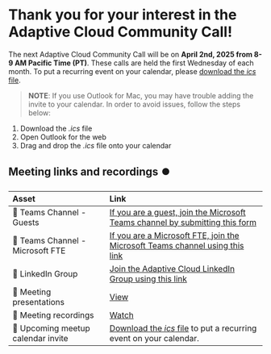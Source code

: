 # Thank you for your interest in the Adaptive Cloud Community Call!

The next Adaptive Cloud Community Call will be on **April 2nd, 2025 from 8-9 AM Pacific Time (PT)**. These calls are held the first Wednesday of each month. To put a recurring event on your calendar, please [download the _ics_ file](https://1drv.ms/u/s!AjzsdFsNoJhygb3cbgT0IkpJu0SX1rw?e=1XkAfh).

> **NOTE**: If you use Outlook for Mac, you may have trouble adding the invite to your calendar. In order to avoid issues, follow the steps below:

1. Download the _.ics_ file
2. Open Outlook for the web
3. Drag and drop the _.ics_ file onto your calendar

## Meeting links and recordings ⏺️

| Asset      | Link        |
|:-----------|:------------|
| 🍪 Teams Channel - Guests | [If you are a guest, join the Microsoft Teams channel by submitting this form](https://aka.ms/AdaptiveCloudCommunityTeamsForm) |
| 🍪 Teams Channel - Microsoft FTE | [If you are a Microsoft FTE, join the Microsoft Teams channel using this link](https://teams.microsoft.com/l/team/19%3a227a226ae75f4ffabc67f77a9d439d15%40thread.tacv2/conversations?groupId=f4ccf9df-0dc2-4282-a392-652117be03e7&tenantId=72f988bf-86f1-41af-91ab-2d7cd011db47) |
| 🍪 LinkedIn Group | [Join the Adaptive Cloud LinkedIn Group using this link](https://aka.ms/adaptivecloudlinkedin) |
| 📝 Meeting presentations | [View](https://github.com/microsoft/azure_arc_community/tree/main/Presentations) |
| 🎥 Meeting recordings | [Watch](https://aka.ms/ArcMeetup) |
| 📅 Upcoming meetup calendar invite | [Download the _ics_ file](https://1drv.ms/u/s!AjzsdFsNoJhygb3cbgT0IkpJu0SX1rw?e=1XkAfh) to put a recurring event on your calendar. |